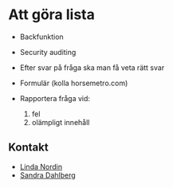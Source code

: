 # Att göra lista #

- Backfunktion
- Security auditing

- Efter svar på fråga ska man få veta rätt svar
- Formulär (kolla horsemetro.com)
- Rapportera fråga vid:
  1. fel
  2. olämpligt innehåll

## Kontakt ##

- [Linda Nordin](mailto:linda.nordin@devgarden.se)
- [Sandra Dahlberg](mailto:sandra.dahlberg@devgarden.se)
